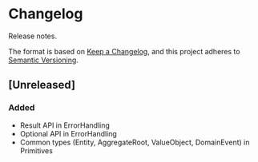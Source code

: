# Changelog

Release notes.

The format is based on [Keep a Changelog](https://keepachangelog.com/en/1.0.0/),
and this project adheres to [Semantic Versioning](https://semver.org/spec/v2.0.0.html).

## [Unreleased]

### Added
- Result API in ErrorHandling
- Optional API in ErrorHandling
- Common types (Entity, AggregateRoot, ValueObject, DomainEvent) in Primitives